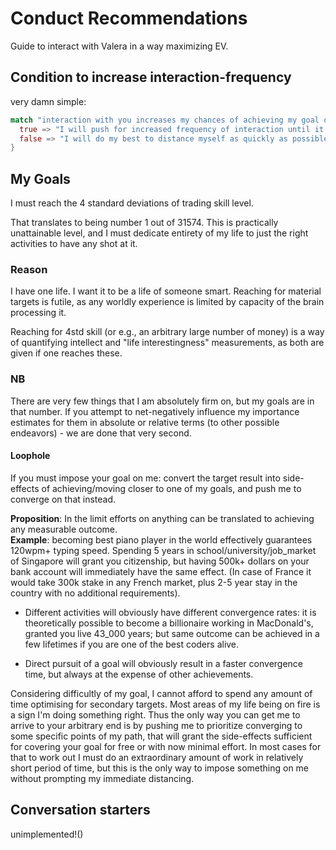 # Conduct Recommendations
Guide to interact with Valera in a way maximizing EV.

## Condition to increase interaction-frequency
very damn simple:
```rs
match "interaction with you increases my chances of achieving my goal over the long term" {
  true => "I will push for increased frequency of interaction until it doesn't.",
  false => "I will do my best to distance myself as quickly as possible.",
}
```

## My Goals
I must reach the 4 standard deviations of trading skill level.

That translates to being number 1 out of 31574. This is practically unattainable level, and I must dedicate entirety of my life to just the right activities to have any shot at it.

### Reason
I have one life. I want it to be a life of someone smart. Reaching for material targets is futile, as any worldly experience is limited by capacity of the brain processing it.

Reaching for 4std skill (or e.g., an arbitrary large number of money) is a way of quantifying intellect and "life interestingness" measurements, as both are given if one reaches these.

### NB
There are very few things that I am absolutely firm on, but my goals are in that number. If you attempt to net-negatively influence my importance estimates for them in absolute or relative terms (to other possible endeavors) - we are done that very second.


#### Loophole
If you must impose your goal on me: convert the target result into side-effects of achieving/moving closer to one of my goals, and push me to converge on that instead. 

**Proposition**: In the limit efforts on anything can be translated to achieving any measurable outcome.\
**Example**: becoming best piano player in the world effectively guarantees 120wpm+ typing speed. Spending 5 years in school/university/job_market of Singapore will grant you citizenship, but having 500k+ dollars on your bank account will immediately have the same effect. (In case of France it would take 300k stake in any French market, plus 2-5 year stay in the country with no additional requirements).

- Different activities will obviously have different convergence rates: it is theoretically possible to become a billionaire working in MacDonald's, granted you live 43_000 years; but same outcome can be achieved in a few lifetimes if you are one of the best coders alive.

- Direct pursuit of a goal will obviously result in a faster convergence time, but always at the expense of other achievements.

Considering difficultly of my goal, I cannot afford to spend any amount of time optimising for secondary targets. Most areas of my life being on fire is a sign I'm doing something right. Thus the only way you can get me to arrive to your arbitrary end is by pushing me to prioritize converging to some specific points of my path, that will grant the side-effects sufficient for covering your goal for free or with now minimal effort. In most cases for that to work out I must do an extraordinary amount of work in relatively short period of time, but this is the only way to impose something on me without prompting my immediate distancing.

## Conversation starters
unimplemented!()
